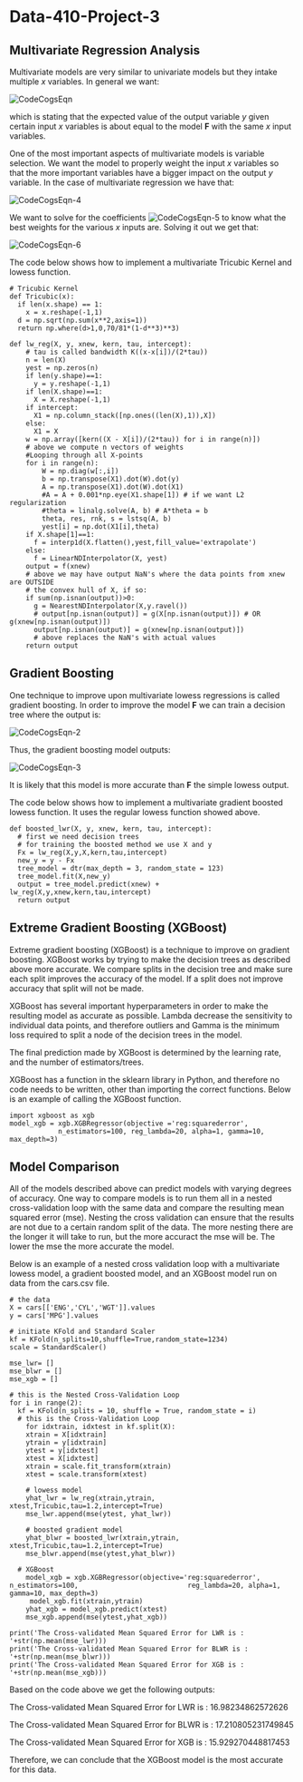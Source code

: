 # Data-410-Project-3

## Multivariate Regression Analysis 
Multivariate models are very similar to univariate models but they intake multiple *x* variables. In general we want: 

![CodeCogsEqn](https://user-images.githubusercontent.com/74326062/155409144-c32228fe-e5ef-4099-ba03-6f41b86da4c4.svg)

which is stating that the expected value of the output variable *y* given certain input *x* variables is about equal to the model **F** with the same *x* input variables.

One of the most important aspects of multivariate models is variable selection. We want the model to properly weight the input *x* variables so that the more important variables have a bigger impact on the output *y* variable. In the case of multivariate regression we have that: 

![CodeCogsEqn-4](https://user-images.githubusercontent.com/74326062/155435647-41993035-a9f6-462c-9d3d-b8ad068aa91c.svg)

We want to solve for the coefficients ![CodeCogsEqn-5](https://user-images.githubusercontent.com/74326062/155435936-041d38a1-ed13-4143-83f4-d4de00fff81c.svg) to know what the best weights for the various *x* inputs are. Solving it out we get that:

![CodeCogsEqn-6](https://user-images.githubusercontent.com/74326062/155436189-218b83ec-3080-406e-b858-12f83661529a.svg)

The code below shows how to implement a multivariate Tricubic Kernel and lowess function. 

```
# Tricubic Kernel
def Tricubic(x):
  if len(x.shape) == 1:
    x = x.reshape(-1,1)
  d = np.sqrt(np.sum(x**2,axis=1))
  return np.where(d>1,0,70/81*(1-d**3)**3)

def lw_reg(X, y, xnew, kern, tau, intercept):
    # tau is called bandwidth K((x-x[i])/(2*tau))
    n = len(X)
    yest = np.zeros(n)
    if len(y.shape)==1:
      y = y.reshape(-1,1)
    if len(X.shape)==1:
      X = X.reshape(-1,1)
    if intercept:
      X1 = np.column_stack([np.ones((len(X),1)),X])
    else:
      X1 = X
    w = np.array([kern((X - X[i])/(2*tau)) for i in range(n)]) 
    # above we compute n vectors of weights
    #Looping through all X-points
    for i in range(n):          
        W = np.diag(w[:,i])
        b = np.transpose(X1).dot(W).dot(y)
        A = np.transpose(X1).dot(W).dot(X1)
        #A = A + 0.001*np.eye(X1.shape[1]) # if we want L2 regularization
        #theta = linalg.solve(A, b) # A*theta = b
        theta, res, rnk, s = lstsq(A, b)
        yest[i] = np.dot(X1[i],theta)
    if X.shape[1]==1:
      f = interp1d(X.flatten(),yest,fill_value='extrapolate')
    else:
      f = LinearNDInterpolator(X, yest)
    output = f(xnew) 
    # above we may have output NaN's where the data points from xnew are OUTSIDE
    # the convex hull of X, if so:
    if sum(np.isnan(output))>0:
      g = NearestNDInterpolator(X,y.ravel()) 
      # output[np.isnan(output)] = g(X[np.isnan(output)]) # OR g(xnew[np.isnan(output)])
      output[np.isnan(output)] = g(xnew[np.isnan(output)])
      # above replaces the NaN's with actual values
    return output
```

## Gradient Boosting
One technique to improve upon multivariate lowess regressions is called gradient boosting. In order to improve the model **F** we can train a decision tree where the output is:

![CodeCogsEqn-2](https://user-images.githubusercontent.com/74326062/155410125-b4835286-4c4a-46c9-984c-ed3ad438f4da.svg)

Thus, the gradient boosting model outputs:

![CodeCogsEqn-3](https://user-images.githubusercontent.com/74326062/155410493-827f1d97-7a27-4803-bb59-1cc49089fce4.svg)

 It is likely that this model is more accurate than **F** the simple lowess output.
 
The code below shows how to implement a multivariate gradient boosted lowess function. It uses the regular lowess function showed above.

```
def boosted_lwr(X, y, xnew, kern, tau, intercept):
  # first we need decision trees
  # for training the boosted method we use X and y
  Fx = lw_reg(X,y,X,kern,tau,intercept) 
  new_y = y - Fx
  tree_model = dtr(max_depth = 3, random_state = 123)
  tree_model.fit(X,new_y)
  output = tree_model.predict(xnew) + lw_reg(X,y,xnew,kern,tau,intercept)
  return output
```
## Extreme Gradient Boosting (XGBoost)
Extreme gradient boosting (XGBoost) is a technique to improve on gradient boosting. XGBoost works by trying to make the decision trees as described above more accurate. We compare splits in the decision tree and make sure each split improves the accuracy of the model. If a split does not improve accuracy that split will not be made. 

XGBoost has several important hyperparameters in order to make the resulting model as accurate as possible. Lambda decrease the sensitivity to individual data points, and therefore outliers and Gamma is the minimum loss required to split a node of the decision trees in the model. 

The final prediction made by XGBoost is determined by the learning rate, and the number of estimators/trees. 

XGBoost has a function in the sklearn library in Python, and therefore no code needs to be written, other than importing the correct functions. Below is an example of calling the XGBoost function. 

```
import xgboost as xgb
model_xgb = xgb.XGBRegressor(objective ='reg:squarederror', 
            n_estimators=100, reg_lambda=20, alpha=1, gamma=10, max_depth=3)
```

## Model Comparison
All of the models described above can predict models with varying degrees of accuracy. One way to compare models is to run them all in a nested cross-validation loop with the same data and compare the resulting mean squared error (mse). Nesting the cross validation can ensure that the results are not due to a certain random split of the data. The more nesting there are the longer it will take to run, but the more accuract the mse will be. The lower the mse the more accurate the model. 

Below is an example of a nested cross validation loop with a multivariate lowess model, a gradient boosted model, and an XGBoost model run on data from the cars.csv file. 

```
# the data
X = cars[['ENG','CYL','WGT']].values
y = cars['MPG'].values

# initiate KFold and Standard Scaler
kf = KFold(n_splits=10,shuffle=True,random_state=1234)
scale = StandardScaler()

mse_lwr= []
mse_blwr = []
mse_xgb = []

# this is the Nested Cross-Validation Loop
for i in range(2):
  kf = KFold(n_splits = 10, shuffle = True, random_state = i)
  # this is the Cross-Validation Loop
    for idxtrain, idxtest in kf.split(X):
    xtrain = X[idxtrain]
    ytrain = y[idxtrain]
    ytest = y[idxtest]
    xtest = X[idxtest]
    xtrain = scale.fit_transform(xtrain)
    xtest = scale.transform(xtest)
  
    # lowess model
    yhat_lwr = lw_reg(xtrain,ytrain, xtest,Tricubic,tau=1.2,intercept=True)
    mse_lwr.append(mse(ytest, yhat_lwr))
  
    # boosted gradient model
    yhat_blwr = boosted_lwr(xtrain,ytrain, xtest,Tricubic,tau=1.2,intercept=True)
    mse_blwr.append(mse(ytest,yhat_blwr))
  
  # XGBoost
    model_xgb = xgb.XGBRegressor(objective='reg:squarederror', n_estimators=100,                           reg_lambda=20, alpha=1, gamma=10, max_depth=3)
     model_xgb.fit(xtrain,ytrain)
    yhat_xgb = model_xgb.predict(xtest)
    mse_xgb.append(mse(ytest,yhat_xgb))

print('The Cross-validated Mean Squared Error for LWR is : '+str(np.mean(mse_lwr)))
print('The Cross-validated Mean Squared Error for BLWR is : '+str(np.mean(mse_blwr)))
print('The Cross-validated Mean Squared Error for XGB is : '+str(np.mean(mse_xgb)))
```
Based on the code above we get the following outputs:

The Cross-validated Mean Squared Error for LWR is : 16.98234862572626

The Cross-validated Mean Squared Error for BLWR is : 17.210805231749845

The Cross-validated Mean Squared Error for XGB is : 15.929270448817453

Therefore, we can conclude that the XGBoost model is the most accurate for this data.
